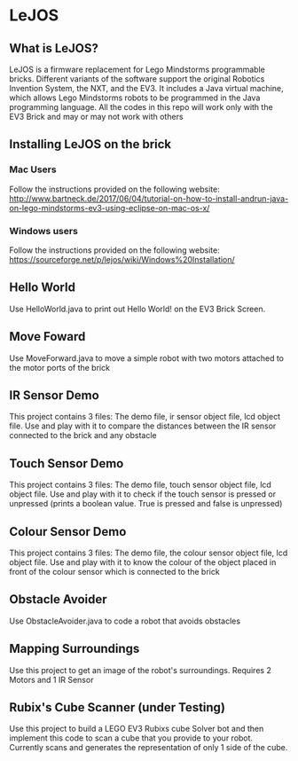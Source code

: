 # LeJOS

## What is LeJOS?
LeJOS is a firmware replacement for Lego Mindstorms programmable bricks. 
Different variants of the software support the original Robotics Invention System, the NXT, and the EV3. It includes a Java
virtual machine, which allows Lego Mindstorms robots to be programmed in the Java programming language. All the codes in this repo will work only with the EV3 Brick and may or may not work with others

## Installing LeJOS on the brick
### Mac Users
Follow the instructions provided on the following website: http://www.bartneck.de/2017/06/04/tutorial-on-how-to-install-andrun-java-on-lego-mindstorms-ev3-using-eclipse-on-mac-os-x/

### Windows users
Follow the instructions provided on the following website: https://sourceforge.net/p/lejos/wiki/Windows%20Installation/

## Hello World
Use HelloWorld.java to print out Hello World! on the EV3 Brick Screen. 


## Move Foward
Use MoveForward.java to move a simple robot with two motors attached to the motor ports of the brick


## IR Sensor Demo
This project contains 3 files: The demo file, ir sensor object file, lcd object file. Use and play with it to compare the 
distances between the IR sensor connected to the brick and any obstacle


## Touch Sensor Demo
This project contains 3 files: The demo file, touch sensor object file, lcd object file. Use and play with it to check if the touch sensor is pressed or unpressed (prints a boolean value. True is pressed and false is unpressed)


## Colour Sensor Demo
This project contains 3 files: The demo file, the colour sensor object file, lcd object file. Use and play with it to know the colour of the object placed in front of the colour sensor which is connected to the brick


## Obstacle Avoider
Use ObstacleAvoider.java to code a robot that avoids obstacles


## Mapping Surroundings
Use this project to get an image of the robot's surroundings. Requires 2 Motors and 1 IR Sensor


## Rubix's Cube Scanner (under Testing)
Use this project to build a LEGO EV3 Rubixs cube Solver bot and then implement this code to scan a cube that you provide to your robot. Currently scans and generates the representation of only 1 side of the cube.

